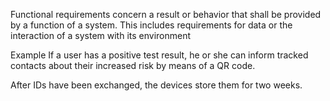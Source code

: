 Functional requirements concern a result or behavior that shall be provided by a function of a system. This includes requirements for data or the interaction of a system with its environment

Example
If a user has a positive test result, he or she can inform tracked contacts about their increased risk by means of a QR code.

After IDs have been exchanged, the devices store them for two weeks.
